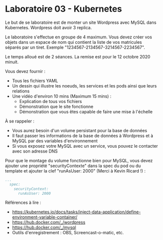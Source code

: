 # Laboratoire 03 - Kubernetes

Le but de se laboratoire est de monter un site Wordpress avec MySQL dans Kubernetes. Wordpress doit avoir 3 replica.

Le laboratoire s'effectue en groupe de 4 maximum. Vous devez créer vos objets dans un espace de nom qui contient la liste de vos matricules séparés par un tiret. Exemple "1234567-2134567-3214567-2234567".

Le temps alloué est de 2 séances. La remise est pour le 12 octobre 2020 minuit.

Vous devez fournir :

- Tous les fichiers YAML
- Un dessin qui illustre les noeuds, les services et les pods ainsi que leurs relations
- Une vidéo d'environ 10 mins (Maximum 15 mins) :
  - Explication de tous vos fichiers
  - Démonstration que le site fonctionne
  - Démonstration que vous êtes capable de faire une mise à l'échelle

À se rappeler :

- Vous aurez besoin d'un volume persistant pour la base de données
- Il faut passer les informations de la base de données à Wordpress et à MySQL par des variables d'environnement
- Si vous exposez votre MySQL avec un service, vous pouvez le contacter avec son adresse DNS

Pour que le montage du volume fonctionne bien pour MySQL, vous devez ajouter une propriété "securityContexte" dans la spec du pod ou du template et ajouter la clef "runAsUser: 2000" (Merci à Kevin Ricard !) :

```yaml
...
  spec:
    securityContext:
      runAsUser: 2000
```

Références à lire :

- https://kubernetes.io/docs/tasks/inject-data-application/define-environment-variable-container/
- https://hub.docker.com/_/wordpress
- https://hub.docker.com/_/mysql
- Outils d'enregistrement : OBS, Screencast-o-matic, etc.

